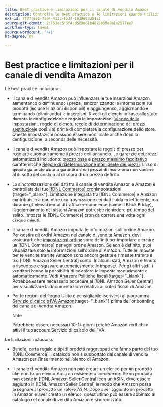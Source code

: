 ```yaml
---
title: Best practice e limitazioni per il canale di vendita Amazon
description: Controlla le best practice e le limitazioni quando utilizzi il canale di vendita Amazon per Adobe Commerce e il Magento Open Source.
exl-id: 7f7faae1-7aa7-413c-b534-1039e6a35173
source-git-commit: 2c753ec5f6f4cd509e61b4875e09e9a1a2577ee7
workflow-type: tm+mt
source-wordcount: '471'
ht-degree: 0%

---
```


# Best practice e limitazioni per il canale di vendita Amazon

Le best practice includono:

- Il canale di vendita Amazon può influenzare le tue inserzioni Amazon aumentando o diminuendo i prezzi, sincronizzando le informazioni sui prodotti (incluse le azioni disponibili) e aggiungendo, aggiornando e terminando (eliminando) le inserzioni. Rivedi gli elenchi in base allo stato durante la configurazione e regola le impostazioni ([elenco delle impostazioni](./listing-settings.md), [regole di elenco](./listing-rules.md), [regole di determinazione dei prezzi](./pricing-products.md), [sostituzioni](./overrides.md)e così via) prima di completare la configurazione dello store. Queste impostazioni possono essere modificate anche dopo la configurazione, a seconda delle necessità.

- Il canale di vendita Amazon può impostare le regole di prezzo per regolare automaticamente il prezzo dell&#39;annuncio. Le garanzie dei prezzi automatizzati includono: [prezzo base](./floor-price.md) e [prezzo massimo facoltativo](./optional-ceiling-price.md) caratteristiche [Regole di rideterminazione intelligente dei prezzi](./intelligent-repricing-rules.md). L&#39;uso di queste garanzie aiuta a garantire che i prezzi di inserzione non vadano al di sotto del costo o al di sopra di un prezzo definito.

- La sincronizzazione dei dati tra il canale di vendita Amazon e Amazon è controllata dal tuo [[!DNL Commerce] cron](https://docs.magento.com/user-guide/system/cron.html)Impostazioni {target=&quot;_blank&quot;}. Limitazione integrata tra [!DNL Commerce] e Amazon contribuisce a garantire una trasmissione dei dati fluida ed efficiente, ma durante gli elevati tempi di traffico e-commerce (come il Black Friday), l’aggiornamento dei sistemi Amazon potrebbe richiedere più tempo del solito. Imposta le [!DNL Commerce] cron da correre una volta ogni cinque minuti.

- Il canale di vendita Amazon importa le informazioni sull&#39;ordine Amazon. Per gestire gli ordini Amazon nel canale di vendita Amazon, devi assicurarti che [impostazioni ordine](./order-settings.md) sono definiti per importare e creare un [!DNL Commerce] per ogni ordine Amazon. Se non è definito, puoi visualizzare solo le informazioni sull’ordine di Amazon. Tutte le imposte per le vendite tramite Amazon sono ancora gestite e rimesse tramite il tuo [!DNL Amazon Seller Central] conto. In alcuni stati, Amazon è tenuto a riscuotere e sgravare automaticamente le imposte. Per gli altri stati, i venditori hanno la possibilità di calcolare le imposte manualmente o automaticamente. Vedi [Amazon: Politiche fiscali](https://sellercentral.amazon.com/gp/help/external/help.html?itemID=200405820&amp;language=en_US/){target=&quot;_blank&quot;}. Potrebbe essere necessario accedere al [!DNL Amazon Seller Central] per visualizzare la documentazione relativa ai criteri fiscali di Amazon.

- Per le regioni del Regno Unito è consigliabile iscriversi al programma [Servizio di calcolo IVA Amazon](https://sell.amazon.co.uk/learn/vat-resources/){target=&quot;_blank&quot;} prima dell&#39;onboarding del canale di vendita Amazon.


   >[!NOTE]
   >
   >Potrebbero essere necessari 10-14 giorni perché Amazon verifichi e attivi il tuo account Servizio di calcolo dell&#39;IVA.

Le limitazioni includono:

- Bundle, carta regalo e tipi di prodotti raggruppati che fanno parte del tuo [!DNL Commerce] Il catalogo non è supportato dal canale di vendita Amazon per l’inserimento nell’elenco di Amazon.

- Il canale di vendita Amazon non può creare un elenco per un prodotto che non ha un elenco Amazon esistente o precedente. Se un prodotto non esiste in [!DNL Amazon Seller Central] con un ASIN, deve essere aggiunto in [!DNL Amazon Seller Central] in modo che Amazon possa assegnare al prodotto un valore ASIN. Dopo aver aggiunto un prodotto in Amazon e aver creato un elenco, quest’ultimo può essere abbinato al catalogo nel canale di vendita Amazon e sincronizzato.
